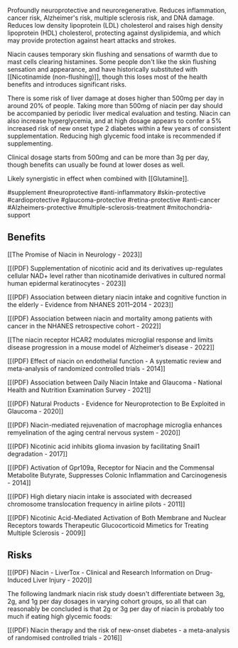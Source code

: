 
Profoundly neuroprotective and neuroregenerative. Reduces inflammation, cancer risk, Alzheimer's risk, multiple sclerosis risk, and DNA damage. Reduces low density lipoprotein (LDL) cholesterol and raises high density lipoprotein (HDL) cholesterol, protecting against dyslipidemia, and which may provide protection against heart attacks and strokes.

Niacin causes temporary skin flushing and sensations of warmth due to mast cells clearing histamines. Some people don't like the skin flushing sensation and appearance, and have historically substituted with [[Nicotinamide (non-flushing)]], though this loses most of the health benefits and introduces significant risks. 

There is some risk of liver damage at doses higher than 500mg per day in around 20% of people. Taking more than 500mg of niacin per day should be accompanied by periodic liver medical evaluation and testing. Niacin can also increase hyperglycemia, and at high dosage appears to confer a 5% increased risk of new onset type 2 diabetes within a few years of consistent supplementation. Reducing high glycemic food intake is recommended if supplementing.

Clinical dosage starts from 500mg and can be more than 3g per day, though benefits can usually be found at lower doses as well.

Likely synergistic in effect when combined with [[Glutamine]].

#supplement #neuroprotective #anti-inflammatory #skin-protective #cardioprotective  #glaucoma-protective #retina-protective #anti-cancer #Alzheimers-protective #multiple-sclerosis-treatment #mitochondria-support 

## Benefits

[[The Promise of Niacin in Neurology - 2023]]

[[(PDF) Supplementation of nicotinic acid and its derivatives up-regulates cellular NAD+ level rather than nicotinamide derivatives in cultured normal human epidermal keratinocytes - 2023]]

[[(PDF) Association between dietary niacin intake and cognitive function in the elderly - Evidence from NHANES 2011–2014 - 2023]]

[[(PDF) Association between niacin and mortality among patients with cancer in the NHANES retrospective cohort - 2022]]

[[The niacin receptor HCAR2 modulates microglial response and limits disease progression in a mouse model of Alzheimer’s disease - 2022]]

[[(PDF) Effect of niacin on endothelial function - A systematic review and meta-analysis of randomized controlled trials - 2014]]

[[(PDF) Association between Daily Niacin Intake and Glaucoma - National Health and Nutrition Examination Survey - 2021]]

[[(PDF) Natural Products - Evidence for Neuroprotection to Be Exploited in Glaucoma - 2020]]

[[(PDF) Niacin-mediated rejuvenation of macrophage microglia enhances remyelination of the aging central nervous system - 2020]]

[[(PDF) Nicotinic acid inhibits glioma invasion by facilitating Snail1 degradation - 2017]]

[[(PDF) Activation of Gpr109a, Receptor for Niacin and the Commensal Metabolite Butyrate, Suppresses Colonic Inflammation and Carcinogenesis - 2014]]

[[(PDF) High dietary niacin intake is associated with decreased chromosome translocation frequency in airline pilots - 2011]]

[[(PDF) Nicotinic Acid-Mediated Activation of Both Membrane and Nuclear Receptors towards Therapeutic Glucocorticoid Mimetics for Treating Multiple Sclerosis - 2009]]

## Risks

[[(PDF) Niacin - LiverTox - Clinical and Research Information on Drug-Induced Liver Injury - 2020]]

The following landmark niacin risk study doesn't differentiate between 3g, 2g, and 1g per day dosages in varying cohort groups, so all that can reasonably be concluded is that 2g or 3g per day of niacin is probably too much if eating high glycemic foods:

[[(PDF) Niacin therapy and the risk of new-onset diabetes - a meta-analysis of randomised controlled trials - 2016]]